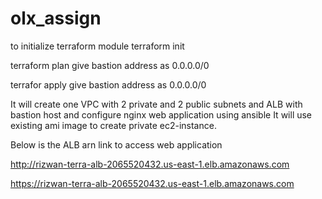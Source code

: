 # olx_assign
to initialize terraform module
terraform init

terraform plan
give bastion address as 0.0.0.0/0

terrafor apply 
give bastion address as 0.0.0.0/0


It will create one VPC with 2 private and 2 public subnets and ALB with bastion host and configure nginx web application using ansible
It will use existing ami image to create private ec2-instance.


Below is the ALB arn link to access web application

http://rizwan-terra-alb-2065520432.us-east-1.elb.amazonaws.com

https://rizwan-terra-alb-2065520432.us-east-1.elb.amazonaws.com
